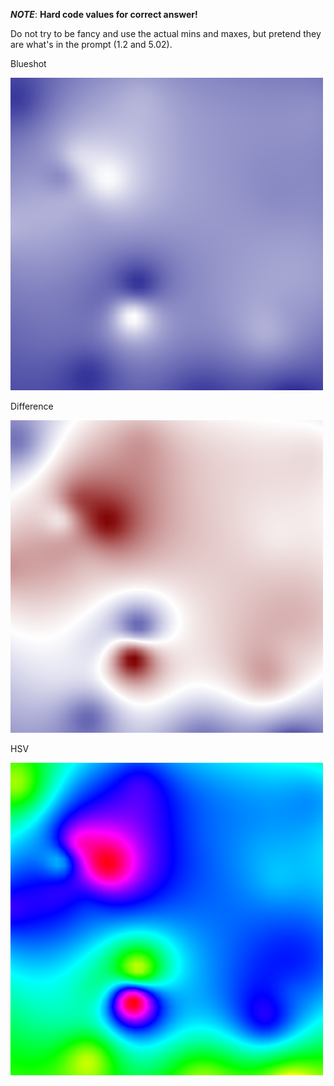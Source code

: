 __*NOTE*__: __Hard code values for correct answer!__ 

Do not try to be fancy and use the
actual mins and maxes, but pretend they are what's in the prompt (1.2 and 5.02).

Blueshot

![bluehot.png](bluehot.png)

Difference

![difference.png](difference.png)

HSV

![hsv.png](hsv.png)
